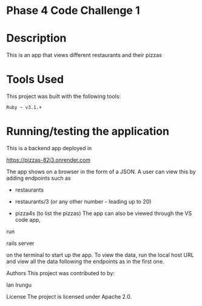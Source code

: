 # Phase 4 Code Challenge 1

# Description
This is an app that views different restaurants and their pizzas

# Tools Used
This project was built with the following tools:

    Ruby ~ v3.1.+
# Running/testing the application
This is a backend app deployed in

https://pizzas-82j3.onrender.com

The app shows on a browser in the form of a JSON. A user can view this by adding endpoints such as

- restaurants

- restaurants/3 (or any other number - leading up to 20)

- pizza4s (to list the pizzas)
The app can also be viewed through the VS code app,

run

rails server  

on the terminal to start up the app. To view the data, run the local host URL and view all the data following the endpoints as in the first one.

Authors
This project was contributed to by:

Ian Irungu

License
The project is licensed under Apache 2.0.

